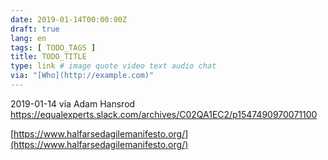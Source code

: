 ```yaml
---
date: 2019-01-14T00:00:00Z
draft: true
lang: en
tags: [ TODO_TAGS ]
title: TODO_TITLE
type: link # image quote video text audio chat
via: "[Who](http://example.com)"
---
```



2019-01-14 via Adam Hansrod
https://equalexperts.slack.com/archives/C02QA1EC2/p1547490970071100

[https://www.halfarsedagilemanifesto.org/](https://www.halfarsedagilemanifesto.org/)

